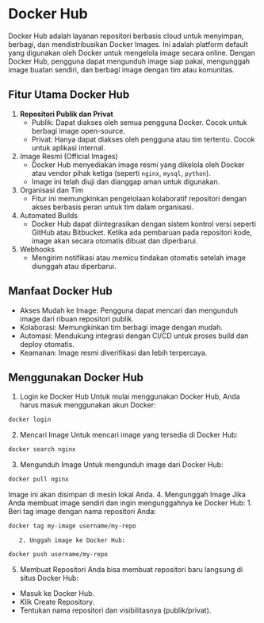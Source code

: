 # **Docker Hub**

Docker Hub adalah layanan repositori berbasis cloud untuk menyimpan, berbagi, dan mendistribusikan Docker Images. Ini adalah platform default yang digunakan oleh Docker untuk mengelola image secara online. Dengan Docker Hub, pengguna dapat mengunduh image siap pakai, mengunggah image buatan sendiri, dan berbagi image dengan tim atau komunitas.

## **Fitur Utama Docker Hub**
   1. **Repositori Publik dan Privat**
      - Publik: Dapat diakses oleh semua pengguna Docker. Cocok untuk berbagi image open-source.
      - Privat: Hanya dapat diakses oleh pengguna atau tim tertentu. Cocok untuk aplikasi internal.
   2. Image Resmi (Official Images)
      - Docker Hub menyediakan image resmi yang dikelola oleh Docker atau vendor pihak ketiga (seperti `nginx`, `mysql`, `python`).
      - Image ini telah diuji dan dianggap aman untuk digunakan.
   3. Organisasi dan Tim
      - Fitur ini memungkinkan pengelolaan kolaboratif repositori dengan akses berbasis peran untuk tim dalam organisasi.
   4. Automated Builds
      - Docker Hub dapat diintegrasikan dengan sistem kontrol versi seperti GitHub atau Bitbucket. Ketika ada pembaruan pada repositori kode, image akan secara otomatis dibuat dan diperbarui.
   5. Webhooks
      - Mengirim notifikasi atau memicu tindakan otomatis setelah image diunggah atau diperbarui.

## **Manfaat Docker Hub**
   - Akses Mudah ke Image: Pengguna dapat mencari dan mengunduh image dari ribuan repositori publik.
   - Kolaborasi: Memungkinkan tim berbagi image dengan mudah.
   - Automasi: Mendukung integrasi dengan CI/CD untuk proses build dan deploy otomatis.
   - Keamanan: Image resmi diverifikasi dan lebih terpercaya.

## **Menggunakan Docker Hub**
   1. Login ke Docker Hub
   Untuk mulai menggunakan Docker Hub, Anda harus masuk menggunakan akun Docker:
   ```bash
   docker login
   ```
   2. Mencari Image
   Untuk mencari image yang tersedia di Docker Hub:
   ```bash
   docker search nginx
   ```
   3. Mengunduh Image
   Untuk mengunduh image dari Docker Hub:
   ```bash
   docker pull nginx
   ```
   Image ini akan disimpan di mesin lokal Anda.
   4. Mengunggah Image
   Jika Anda membuat image sendiri dan ingin mengunggahnya ke Docker Hub:
       1. Beri tag image dengan nama repositori Anda:
   ```bash
   docker tag my-image username/my-repo
   ```
       2. Unggah image ke Docker Hub:
   ```bash
   docker push username/my-repo
   ```
   5. Membuat Repositori
   Anda bisa membuat repositori baru langsung di situs Docker Hub:
   - Masuk ke Docker Hub.
   - Klik Create Repository.
   - Tentukan nama repositori dan visibilitasnya (publik/privat).
